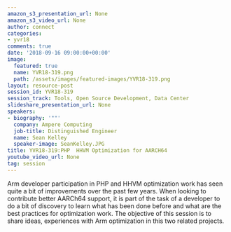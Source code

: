 ```yaml
---
amazon_s3_presentation_url: None
amazon_s3_video_url: None
author: connect
categories:
- yvr18
comments: true
date: '2018-09-16 09:00:00+00:00'
image:
  featured: true
  name: YVR18-319.png
  path: /assets/images/featured-images/YVR18-319.png
layout: resource-post
session_id: YVR18-319
session_track: Tools, Open Source Development, Data Center
slideshare_presentation_url: None
speakers:
- biography: '""'
  company: Ampere Computing
  job-title: Distinguished Engineer
  name: Sean Kelley
  speaker-image: SeanKelley.JPG
title: YVR18-319:PHP  HHVM Optimization for AARCH64
youtube_video_url: None
tag: session
---
```


Arm developer participation in PHP and HHVM optimization work has seen quite a bit of improvements over the past few years.  When looking to contribute better AARCh64 support, it is part of the task of a developer to do a bit of discovery to learn what has been done before and what are the best practices for optimization work.  The objective of this session is to share ideas, experiences with Arm optimization in this two related projects.